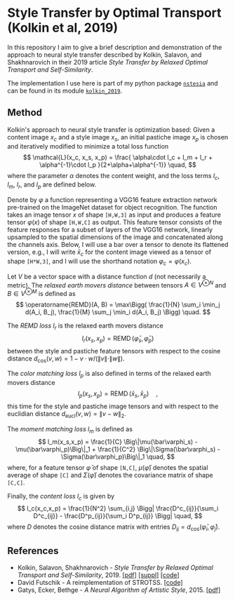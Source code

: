 Style Transfer by Optimal Transport (Kolkin et al, 2019)
========================================================
In this repository I aim to give a brief description and demonstration of the
approach to neural style transfer described by Kolkin, Salavon, and
Shakhnarovich in their 2019 article _Style Transfer by Relaxed Optimal
Transport and Self-Similarity_.

The implementation I use here is part of my python package
[`nstesia`](https://github.com/mdehling/nstesia/) and can be found in its
module [`kolkin_2019`](
https://github.com/mdehling/nstesia/blob/main/src/nstesia/kolkin_2019.py).

Method
------
Kolkin's approach to neural style transfer is optimization based:  Given a
content image $x_c$ and a style image $x_s$, an initial pastiche image $x_p$
is chosen and iteratively modified to minimize a total loss function
$$
\mathcal{L}(x_c, x_s, x_p) = \frac{
  \alpha\cdot l_c + l_m + l_r + \alpha^{-1}\cdot l_p
}{2+\alpha+\alpha^{-1}} \quad,
$$
where the parameter $\alpha$ denotes the content weight, and the loss terms
$l_c$, $l_m$, $l_r$, and $l_p$ are defined below.

Denote by $\varphi$ a function representing a VGG16 feature extraction network
pre-trained on the ImageNet dataset for object recognition.  The function
takes an image tensor $x$ of shape `[H,W,3]` as input and produces a feature
tensor $\varphi(x)$ of shape `[H,W,C]` as output.  This feature tensor
consists of the feature responses for a subset of layers of the VGG16 network,
linearly upsampled to the spatial dimensions of the image and concatenated
along the channels axis.  Below, I will use a bar over a tensor to denote its
flattened version, e.g., I will write $\bar{x}_c$ for the content image viewed
as a tensor of shape `[H*W,3]`, and I will use the shorthand notation
$\varphi_c = \varphi(x_c)$.

Let $V$ be a vector space with a distance function $d$ (not necessarily a
metric).  The _relaxed earth movers distance_ between tensors
$A \in V^{\otimes N}$ and $B \in V^{\otimes M}$ is defined as
$$
\operatorname{REMD}(A, B) = \max\Bigg(
  \frac{1}{N} \sum_i \min_j d(A_i, B_j),
  \frac{1}{M} \sum_j \min_i d(A_i, B_j)
\Bigg) \quad.
$$

The _REMD loss_ $l_r$ is the relaxed earth movers distance
$$ l_r(x_s,x_p) = \operatorname{REMD}(\bar\varphi_s, \bar\varphi_p) $$
between the style and pastiche feature tensors with respect to the cosine
distance $d_\text{cos}(v, w) = 1 - v \cdot w / (\|v\|\cdot\|w\|)$.

The _color matching loss_ $l_p$ is also defined in terms of the relaxed earth
movers distance
$$ l_p(x_s,x_p) = \operatorname{REMD}(\bar x_s, \bar x_p) \quad, $$
this time for the style and pastiche image tensors and with respect to the
euclidian distance $d_\text{eucl}(v, w) = \|v - w\|_2$.

The _moment matching loss_ $l_m$ is defined as
$$
l_m(x_s,x_p) =
  \frac{1}{C} \Big\|\mu(\bar\varphi_s) - \mu(\bar\varphi_p)\Big\|_1 +
  \frac{1}{C^2} \Big\|\Sigma(\bar\varphi_s) - \Sigma(\bar\varphi_p)\Big\|_1
  \quad,
$$
where, for a feature tensor $\bar\varphi$ of shape `[N,C]`, $\mu(\bar\varphi)$
denotes the spatial average of shape `[C]` and $\Sigma(\bar\varphi)$ denotes
the covariance matrix of shape `[C,C]`.

Finally, the _content loss_ $l_c$ is given by
$$
l_c(x_c,x_p) = \frac{1}{N^2} \sum_{i,j} \Bigg|
  \frac{D^c_{ij}}{\sum_i D^c_{ij}} -
  \frac{D^p_{ij}}{\sum_i D^p_{ij}}
\Bigg| \quad,
$$
where $D$ denotes the cosine distance matrix with entries
$D_{ij} = d_\text{cos}(\bar\varphi_i, \bar\varphi_j)$.

References
----------
* Kolkin, Salavon, Shakhnarovich - _Style Transfer by Relaxed Optimal
  Transport and Self-Similarity_, 2019.
  [[pdf]](https://openaccess.thecvf.com/content_CVPR_2019/papers/Kolkin_Style_Transfer_by_Relaxed_Optimal_Transport_and_Self-Similarity_CVPR_2019_paper.pdf)
  [[suppl]](https://openaccess.thecvf.com/content_CVPR_2019/supplemental/Kolkin_Style_Transfer_by_CVPR_2019_supplemental.pdf)
  [[code]](https://github.com/nkolkin13/STROTSS)
* David Futschik - A reimplementation of STROTSS.
  [[code]](https://github.com/futscdav/strotss)
* Gatys, Ecker, Bethge - _A Neural Algorithm of Artistic Style_, 2015.
  [[pdf]](https://openaccess.thecvf.com/content_cvpr_2016/papers/Gatys_Image_Style_Transfer_CVPR_2016_paper.pdf)
